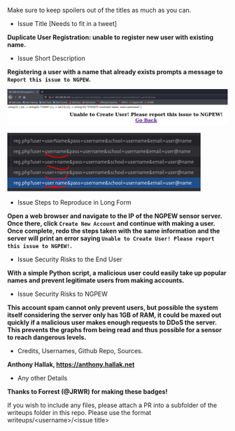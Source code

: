 Make sure to keep spoilers out of the titles as much as you can. 

* Issue Title [Needs to fit in a tweet]

**Duplicate User Registration: unable to register new user with existing name.**

* Issue Short Description

**Registering a user with a name that already exists prompts a message to `Report this issue to NGPEW`.**

![reg_error](../images/user_reg_error.PNG)

![reg_error](../images/user_reg_err_requests.PNG)

* Issue Steps to Reproduce in Long Form

**Open a web browser and navigate to the IP of the NGPEW sensor server. Once there, click `Create New Account` and continue with making a user. Once complete, redo the steps taken with the same information and the server will print an error saying `Unable to Create User! Please report this issue to NGPEW!`.**

* Issue Security Risks to the End User

**With a simple Python script, a malicious user could easily take up popular names and prevent legitimate users from making accounts.**

* Issue Security Risks to NGPEW

**This account spam cannot only prevent users, but possible the system itself considering the server only has 1GB of RAM, it could be maxed out quickly if a malicious user makes enough requests to DDoS the server. This prevents the graphs from being read and thus possible for a sensor to reach dangerous levels.**

* Credits, Usernames, Github Repo, Sources.

**Anthony Hallak, https://anthony.hallak.net**

* Any other Details

**Thanks to Forrest (@JRWR) for making these badges!**

If you wish to include any files, please attach a PR into a subfolder of the writeups folder in this repo. Please use the format writeups/\<username>/\<issue title>

